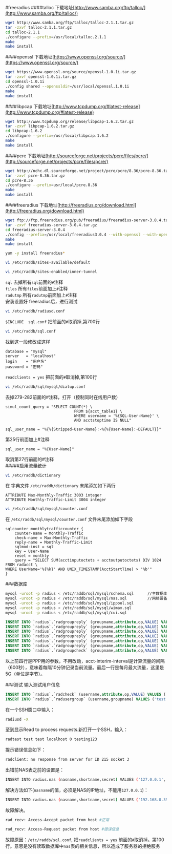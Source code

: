#freeradius
####talloc
下载地址[http://www.samba.org/ftp/talloc/](http://www.samba.org/ftp/talloc/)
```bash
wget http://www.samba.org/ftp/talloc/talloc-2.1.1.tar.gz
tar -zxvf talloc-2.1.1.tar.gz
cd talloc-2.1.1
./configure --prefix=/usr/local/talloc.2.1.1
make
make install
```
####openssl
下载地址[https://www.openssl.org/source/](https://www.openssl.org/source/)
```bash
wget https://www.openssl.org/source/openssl-1.0.1i.tar.gz
tar -zxvf openssl-1.0.1i.tar.gz
cd openssl-1.0.1i
./config shared --openssldir=/usr/local/openssl.1.0.1i
make
make install
```
####libpcap
下载地址[http://www.tcpdump.org/#latest-release](http://www.tcpdump.org/#latest-release)
```bash
wget http://www.tcpdump.org/release/libpcap-1.6.2.tar.gz
tar -zxvf libpcap-1.6.2.tar.gz
cd libpcap-1.6.2
./configure --prefix=/usr/local/libpcap.1.6.2
make
make install
```
####pcre
下载地址[http://sourceforge.net/projects/pcre/files/pcre/](http://sourceforge.net/projects/pcre/files/pcre/)
```bash
wget http://nchc.dl.sourceforge.net/project/pcre/pcre/8.36/pcre-8.36.tar.gz
tar -zxvf pcre-8.36.tar.gz
cd pcre-8.36
./configure --prefix=usr/local/pcre.8.36
make
make install
```
####freeradius
下载地址[http://freeradius.org/download.html](http://freeradius.org/download.html)
```bash
wget ftp://ftp.freeradius.org/pub/freeradius/freeradius-server-3.0.4.tar.gz
tar -zxvf freeradius-server-3.0.4.tar.gz
cd freeradius-server-3.0.4
./config --prefix=/usr/local/freeradius3.0.4 --with-openssl --with-openssl-lib-dir=/usr/local/openssl.1.0.1i/lib --with-openssl-include-dir=/usr/local/openssl.1.0.1i/include --with-talloc-lib-dir=/usr/local/talloc.2.1.1/lib --with-talloc-include-dir=/usr/local/talloc.2.1.1/include --with-pcap-lib-dir=/usr/local/libpcap.1.6.2/lib --with-pcap-include-dir=/usr/local/libpcap.1.6.2/include --with-pcre-lib-dir=/usr/local/pcre.8.36/lib --with-pcre-include-dir=/usr/local/pcre.8.36/include
make
make install
```
```bash
yum -y install freeradius*
```
```bash
vi /etc/raddb/sites-available/default
```
```bash
vi /etc/raddb/sites-enabled/inner-tunnel
```
`sql`     去掉所有`sql`前面的`#`注释 				
`files`   所有`files`前面加上`#`注释 				
`radutmp` 所有`radutmp`前面加上`#`注释  				
安装设置好 freeradius后，进行测试
```bash
vi /etc/raddb/radiusd.conf
```
`$INCLUDE  sql.conf`  把前面的`#`取消掉,第700行 				
```bash
vi /etc/raddb/sql.conf
```
找到这一段修改成这样
```text
database = "mysql"
server   = "localhost"
login    = "用户名"
password = "密码"
```
`readclients = yes`		把前面的`#`取消掉,第100行
```bash
vi /etc/raddb/sql/mysql/dialup.conf
```
去掉279-282前面的#注释，打开（控制同时在线用户数）
```text
simul_count_query = "SELECT COUNT(*) \
                              FROM ${acct_table1} \
                              WHERE username = '%{SQL-User-Name}' \
                              AND acctstoptime IS NULL"
```
```text
sql_user_name = "%{%{Stripped-User-Name}:-%{%{User-Name}:-DEFAULT}}"
```
第25行前面加上#注释
```text
sql_user_name = "%{User-Name}"
```
取消第27行前面的#注释 				
#####启用流量统计
```bash
vi /etc/raddb/dictionary
```
在 字典文件 `/etc/raddb/dictionary` 末尾添加如下两行
```text
ATTRIBUTE Max-Monthly-Traffic 3003 integer
ATTRIBUTE Monthly-Traffic-Limit 3004 integer
```
```bash
vi /etc/raddb/sql/mysql/counter.conf
```
在 `/etc/raddb/sql/mysql/counter.conf` 文件末尾添加如下字段
```text
sqlcounter monthlytrafficcounter {
    counter-name = Monthly-Traffic
    check-name = Max-Monthly-Traffic
    reply-name = Monthly-Traffic-Limit
    sqlmod-inst = sql
    key = User-Name
    reset = monthly
    query = "SELECT SUM(acctinputoctets + acctoutputoctets) DIV 1024 FROM radacct \
WHERE UserName='%{%k}' AND UNIX_TIMESTAMP(AcctStartTime) > '%b'"
}
```
###数据库
```bash
mysql -uroot -p radius < /etc/raddb/sql/mysql/schema.sql      //主数据库
mysql -uroot -p radius < /etc/raddb/sql/mysql/nas.sql         //网络设备表
mysql -uroot -p radius < /etc/raddb/sql/mysql/ippool.sql
mysql -uroot -p radius < /etc/raddb/sql/mysql/wimax.sql
mysql -uroot -p radius < /etc/raddb/sql/mysql/cui.sql
```
```sql
INSERT INTO `radius`.`radgroupreply` (groupname,attribute,op,VALUE) VALUES ('user','Auth-Type',':=','Local');
INSERT INTO `radius`.`radgroupreply` (groupname,attribute,op,VALUE) VALUES ('user','Service-Type',':=','Framed-User');
INSERT INTO `radius`.`radgroupreply` (groupname,attribute,op,VALUE) VALUES ('user','Framed-IP-Address',':=','255.255.255.255');
INSERT INTO `radius`.`radgroupreply` (groupname,attribute,op,VALUE) VALUES ('user','Framed-IP-Netmask',':=','255.255.255.0');
INSERT INTO `radius`.`radgroupreply` (groupname,attribute,op,VALUE) VALUES ('user','Acct-Interim-Interval',':=','600');
INSERT INTO `radius`.`radgroupreply` (groupname,attribute,op,VALUE) VALUES ('user','Max-Monthly-Traffic',':=','536870912000');
INSERT INTO `radius`.`radgroupcheck` (groupname,attribute,op,VALUE) VALUES ('user','Simultaneous-Use',':=','1');
```
以上前四行是PPP用的参数，不用改动，acct-interim-interval是计算流量的间隔（600秒），意味着每隔10分钟记录当前流量。最后一行是每月最大流量，这里是5G（单位是字节）。

###测试
输入测试用户信息
```sql
INSERT INTO `radius`.`radcheck` (username,attribute,op,VALUE) VALUES ('test','Cleartext-Password',':=','test');
INSERT INTO `radius`.`radusergroup` (username,groupname) VALUES ('test','user');
```

在一个SSH窗口中输入：
```bash
radiusd -X
```
至到显示Read to process requests.新打开一个SSH，输入：
```bash
radtest test test localhost 0 testing123
```
提示错误信息如下：
```bash
radclient: no response from server for ID 215 socket 3
```
出错前NAS表之前的设置是：
```bash
INSERT INTO radius.nas (nasname,shortname,secret) VALUES ('127.0.0.1','localhost','testing123');
```
解决方法如下(`nasname`的值，必须是NAS的IP地址，不能用`127.0.0.1`)：
```bash
INSERT INTO radius.nas (nasname,shortname,secret) VALUES ('192.168.0.35','localhost','testing123');
```
故障解决。
```bash
rad_recv: Access-Accept packet from host #正常
```
```bash
rad_recv: Access-Request packet from host #错误信息
```
故障原因：`/etc/raddb/sql.conf`, 把`readclients = yes` 前面的`#`取消掉。第100行。意思是没有读取数据库中`nas`表的相关信息，所以造成了服务器的拒绝服务
